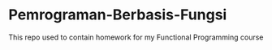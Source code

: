 # Pemrograman-Berbasis-Fungsi
This repo used to contain homework for my Functional Programming course
